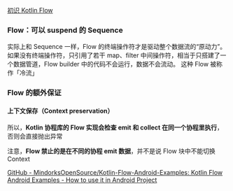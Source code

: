 [初识 Kotlin Flow](https://blog.yujinyan.me/posts/kotlin-flow-introduction/)

### Flow：可以 suspend 的 Sequence

实际上和 Sequence 一样，Flow 的终端操作符才是驱动整个数据流的“原动力”。如果没有终端操作符，只引用了若干 map、filter 中间操作符，相当于只搭建了一个数据管道，Flow builder 中的代码不会运行，数据不会流动。 这种 Flow 被称作「冷流」

### Flow 的额外保证

#### 上下文保存（Context preservation）

所以，**Kotlin 协程库的 Flow 实现会检查 emit 和 collect 在同一个协程里执行**，否则会直接抛出异常

注意，**Flow 禁止的是在不同的协程 emit 数据**，并不是说 Flow 块中不能切换 Context

[GitHub - MindorksOpenSource/Kotlin-Flow-Android-Examples: Kotlin Flow Android Examples - How to use it in Android Project](https://github.com/MindorksOpenSource/Kotlin-Flow-Android-Examples)
